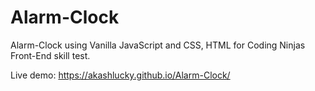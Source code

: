 # Alarm-Clock
Alarm-Clock using Vanilla JavaScript and CSS, HTML for Coding Ninjas Front-End skill test.

Live demo: https://akashlucky.github.io/Alarm-Clock/ 

